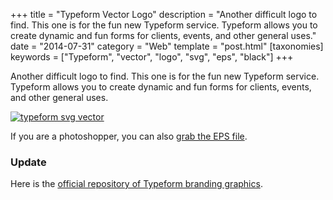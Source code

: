 +++
title = "Typeform Vector Logo"
description = "Another difficult logo to find. This one is for the fun new Typeform service. Typeform allows you to create dynamic and fun forms for clients, events, and other general uses."
date = "2014-07-31"
category = "Web"
template = "post.html"
[taxonomies]
keywords = ["Typeform", "vector", "logo", "svg", "eps", "black"]
+++

Another difficult logo to find. This one is for the fun new Typeform service. Typeform allows you to create dynamic and fun forms for clients, events, and other general uses.

<div class="center">
  <a href="/images/typeform.svg" title="typeform svg vector" target="_blank"><img alt="typeform svg vector" src="/images/typeform.svg" ></a>
</div>

If you are a photoshopper, you can also <a href="/images/typeform.eps" title="typeform eps vector" target="_blank">grab the EPS file</a>.

### Update

Here is the [official repository of Typeform branding graphics](http://bit.ly/WPjXfZ).

